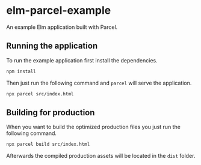 # elm-parcel-example
An example Elm application built with Parcel.

## Running the application
To run the example application first install the dependencies.

```bash
npm install
```

Then just run the following command and `parcel` will serve the application.

```bash
npx parcel src/index.html
```

## Building for production
When you want to build the optimized production files you just run the following command.

```bash
npx parcel build src/index.html
```

Afterwards the compiled production assets will be located in the `dist` folder. 